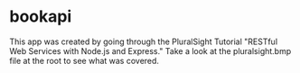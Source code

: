 # bookapi

This app was created by going through the PluralSight Tutorial "RESTful Web Services with Node.js and Express."  Take a look at the pluralsight.bmp file at the root to see what was covered.


